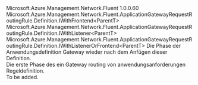 <Type Name="IBlank&lt;ParentT&gt;" FullName="Microsoft.Azure.Management.Network.Fluent.ApplicationGatewayRequestRoutingRule.Definition.IBlank&lt;ParentT&gt;">
  <TypeSignature Language="C#" Value="public interface IBlank&lt;ParentT&gt; : Microsoft.Azure.Management.Network.Fluent.ApplicationGatewayRequestRoutingRule.Definition.IWithFrontend&lt;ParentT&gt;, Microsoft.Azure.Management.Network.Fluent.ApplicationGatewayRequestRoutingRule.Definition.IWithListener&lt;ParentT&gt;, Microsoft.Azure.Management.Network.Fluent.ApplicationGatewayRequestRoutingRule.Definition.IWithListenerOrFrontend&lt;ParentT&gt;" />
  <TypeSignature Language="ILAsm" Value=".class public interface auto ansi abstract IBlank`1&lt;ParentT&gt; implements class Microsoft.Azure.Management.Network.Fluent.ApplicationGatewayRequestRoutingRule.Definition.IWithFrontend`1&lt;!ParentT&gt;, class Microsoft.Azure.Management.Network.Fluent.ApplicationGatewayRequestRoutingRule.Definition.IWithListener`1&lt;!ParentT&gt;, class Microsoft.Azure.Management.Network.Fluent.ApplicationGatewayRequestRoutingRule.Definition.IWithListenerOrFrontend`1&lt;!ParentT&gt;" />
  <TypeSignature Language="DocId" Value="T:Microsoft.Azure.Management.Network.Fluent.ApplicationGatewayRequestRoutingRule.Definition.IBlank`1" />
  <TypeSignature Language="VB.NET" Value="Public Interface IBlank(Of ParentT)&#xA;Implements IWithFrontend(Of ParentT), IWithListener(Of ParentT), IWithListenerOrFrontend(Of ParentT)" />
  <TypeSignature Language="F#" Value="type IBlank&lt;'ParentT&gt; = interface&#xA;    interface IWithListenerOrFrontend&lt;'ParentT&gt;&#xA;    interface IWithListener&lt;'ParentT&gt;&#xA;    interface IWithFrontend&lt;'ParentT&gt;" />
  <AssemblyInfo>
    <AssemblyName>Microsoft.Azure.Management.Network.Fluent</AssemblyName>
    <AssemblyVersion>1.0.0.60</AssemblyVersion>
  </AssemblyInfo>
  <TypeParameters>
    <TypeParameter Name="ParentT" />
  </TypeParameters>
  <Interfaces>
    <Interface>
      <InterfaceName>Microsoft.Azure.Management.Network.Fluent.ApplicationGatewayRequestRoutingRule.Definition.IWithFrontend&lt;ParentT&gt;</InterfaceName>
    </Interface>
    <Interface>
      <InterfaceName>Microsoft.Azure.Management.Network.Fluent.ApplicationGatewayRequestRoutingRule.Definition.IWithListener&lt;ParentT&gt;</InterfaceName>
    </Interface>
    <Interface>
      <InterfaceName>Microsoft.Azure.Management.Network.Fluent.ApplicationGatewayRequestRoutingRule.Definition.IWithListenerOrFrontend&lt;ParentT&gt;</InterfaceName>
    </Interface>
  </Interfaces>
  <Docs>
    <typeparam name="ParentT">Die Phase der Anwendungsdefinition Gateway wieder nach dem Anfügen dieser Definition.</typeparam>
    <summary>
            Die erste Phase des ein Gateway routing von anwendungsanforderungen Regeldefinition.
            </summary>
    <remarks>To be added.</remarks>
  </Docs>
  <Members />
</Type>